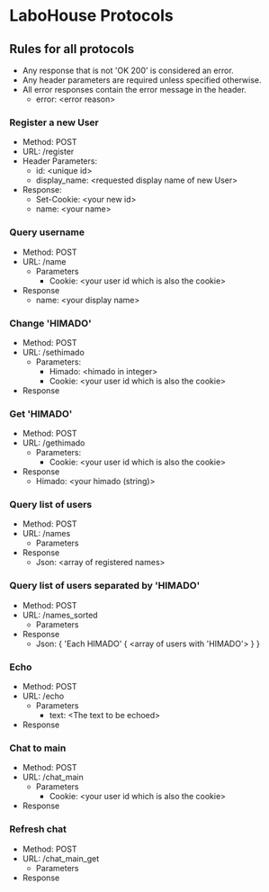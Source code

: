 # LaboHouse Protocols

## Rules for all protocols
  * Any response that is not 'OK 200' is considered an error.
  * Any header parameters are required unless specified otherwise.
  * All error responses contain the error message in the header.
    * error: \<error reason\>

### Register a new User
  * Method: POST
  * URL: /register
  * Header Parameters:
    * id: \<unique id\>
    * display_name: \<requested display name of new User\>
  * Response:
    * Set-Cookie: \<your new id\>
    * name: \<your name\>

### Query username
  * Method: POST
  * URL: /name
    * Parameters
        * Cookie: \<your user id which is also the cookie\>
  * Response
    * name: \<your display name\>

### Change 'HIMADO'
  * Method: POST
  * URL: /sethimado
    * Parameters:
      * Himado: \<himado in integer\>
      * Cookie: \<your user id which is also the cookie\>
  * Response

### Get 'HIMADO'
  * Method: POST
  * URL: /gethimado
    * Parameters:
      * Cookie: \<your user id which is also the cookie\>
  * Response
    * Himado: \<your himado (string)\>

### Query list of users
  * Method: POST
  * URL: /names
    * Parameters
  * Response
    * Json: \<array of registered names\>

### Query list of users separated by 'HIMADO'
  * Method: POST
  * URL: /names_sorted
    * Parameters
  * Response
    * Json:  { 'Each HIMADO' { \<array of users with 'HIMADO'\> } }

### Echo
  * Method: POST
  * URL: /echo
    * Parameters
      * text: \<The text to be echoed\>
  * Response

### Chat to main
  * Method: POST
  * URL: /chat_main
    * Parameters
      * Cookie: \<your user id which is also the cookie\>
  * Response

### Refresh chat
  * Method: POST
  * URL: /chat_main_get
    * Parameters
  * Response